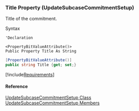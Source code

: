 ﻿### Title Property (UpdateSubcaseCommitmentSetup)

Title of the commitment.

Syntax

```vbnet
'Declaration

<PropertyBitValueAttribute()>
Public Property Title As String
```

```csharp
[PropertyBitValueAttribute()]
public string Title {get; set;}
```

[!include[Requirements](../partials/requirements.md)]

#### Reference

[UpdateSubcaseCommitmentSetup Class](FChoice.Toolkits.Clarify~FChoice.Toolkits.Clarify.Support.UpdateSubcaseCommitmentSetup.md)  
[UpdateSubcaseCommitmentSetup Members](FChoice.Toolkits.Clarify~FChoice.Toolkits.Clarify.Support.UpdateSubcaseCommitmentSetup_members.md)